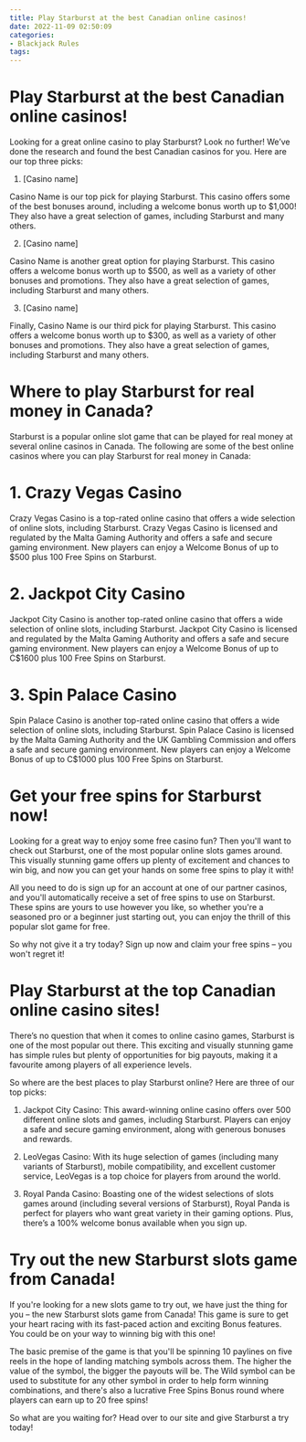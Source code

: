 ```yaml
---
title: Play Starburst at the best Canadian online casinos!
date: 2022-11-09 02:50:09
categories:
- Blackjack Rules
tags:
---
```



#  Play Starburst at the best Canadian online casinos!

Looking for a great online casino to play Starburst? Look no further! We’ve done the research and found the best Canadian casinos for you. Here are our top three picks:

1. [Casino name]

Casino Name is our top pick for playing Starburst. This casino offers some of the best bonuses around, including a welcome bonus worth up to $1,000! They also have a great selection of games, including Starburst and many others.

2. [Casino name]

Casino Name is another great option for playing Starburst. This casino offers a welcome bonus worth up to $500, as well as a variety of other bonuses and promotions. They also have a great selection of games, including Starburst and many others.

3. [Casino name]

Finally, Casino Name is our third pick for playing Starburst. This casino offers a welcome bonus worth up to $300, as well as a variety of other bonuses and promotions. They also have a great selection of games, including Starburst and many others.

#  Where to play Starburst for real money in Canada?

Starburst is a popular online slot game that can be played for real money at several online casinos in Canada. The following are some of the best online casinos where you can play Starburst for real money in Canada:

# 1. Crazy Vegas Casino

Crazy Vegas Casino is a top-rated online casino that offers a wide selection of online slots, including Starburst. Crazy Vegas Casino is licensed and regulated by the Malta Gaming Authority and offers a safe and secure gaming environment. New players can enjoy a Welcome Bonus of up to $500 plus 100 Free Spins on Starburst.

# 2. Jackpot City Casino

Jackpot City Casino is another top-rated online casino that offers a wide selection of online slots, including Starburst. Jackpot City Casino is licensed and regulated by the Malta Gaming Authority and offers a safe and secure gaming environment. New players can enjoy a Welcome Bonus of up to C$1600 plus 100 Free Spins on Starburst.

# 3. Spin Palace Casino

Spin Palace Casino is another top-rated online casino that offers a wide selection of online slots, including Starburst. Spin Palace Casino is licensed by the Malta Gaming Authority and the UK Gambling Commission and offers a safe and secure gaming environment. New players can enjoy a Welcome Bonus of up to C$1000 plus 100 Free Spins on Starburst.

#  Get your free spins for Starburst now!

Looking for a great way to enjoy some free casino fun? Then you'll want to check out Starburst, one of the most popular online slots games around. This visually stunning game offers up plenty of excitement and chances to win big, and now you can get your hands on some free spins to play it with!

All you need to do is sign up for an account at one of our partner casinos, and you'll automatically receive a set of free spins to use on Starburst. These spins are yours to use however you like, so whether you're a seasoned pro or a beginner just starting out, you can enjoy the thrill of this popular slot game for free.

So why not give it a try today? Sign up now and claim your free spins – you won't regret it!

#  Play Starburst at the top Canadian online casino sites!

There’s no question that when it comes to online casino games, Starburst is one of the most popular out there. This exciting and visually stunning game has simple rules but plenty of opportunities for big payouts, making it a favourite among players of all experience levels.

So where are the best places to play Starburst online? Here are three of our top picks:

1) Jackpot City Casino: This award-winning online casino offers over 500 different online slots and games, including Starburst. Players can enjoy a safe and secure gaming environment, along with generous bonuses and rewards.

2) LeoVegas Casino: With its huge selection of games (including many variants of Starburst), mobile compatibility, and excellent customer service, LeoVegas is a top choice for players from around the world.

3) Royal Panda Casino: Boasting one of the widest selections of slots games around (including several versions of Starburst), Royal Panda is perfect for players who want great variety in their gaming options. Plus, there’s a 100% welcome bonus available when you sign up.

#  Try out the new Starburst slots game from Canada!

If you're looking for a new slots game to try out, we have just the thing for you – the new Starburst slots game from Canada! This game is sure to get your heart racing with its fast-paced action and exciting Bonus features. You could be on your way to winning big with this one!

The basic premise of the game is that you'll be spinning 10 paylines on five reels in the hope of landing matching symbols across them. The higher the value of the symbol, the bigger the payouts will be. The Wild symbol can be used to substitute for any other symbol in order to help form winning combinations, and there's also a lucrative Free Spins Bonus round where players can earn up to 20 free spins!

So what are you waiting for? Head over to our site and give Starburst a try today!